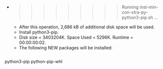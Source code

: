 * >>>>>>>>> Running inst-min-con-xtra-py-python3-pip.sh ...
  * After this operation, 2,686 kB of additional disk space will be used.
  * Install python3-pip.
  * Disk size = 3403204K. Space Used = 5296K. Runtime = 00:00:00:02.
  * The following NEW packages will be installed:
  ```bash
python3-pip python-pip-whl
  ```
